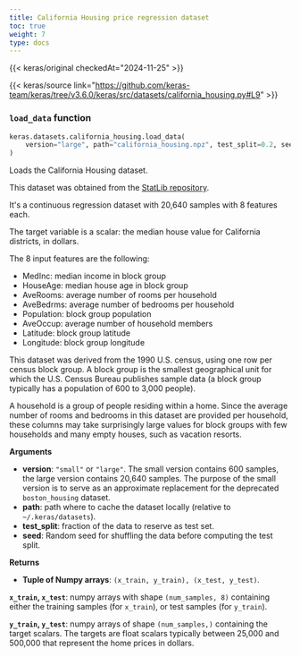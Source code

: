 ```yaml
---
title: California Housing price regression dataset
toc: true
weight: 7
type: docs
---
```


{{< keras/original checkedAt="2024-11-25" >}}

{{< keras/source link="https://github.com/keras-team/keras/tree/v3.6.0/keras/src/datasets/california_housing.py#L9" >}}

### `load_data` function

```python
keras.datasets.california_housing.load_data(
    version="large", path="california_housing.npz", test_split=0.2, seed=113
)
```

Loads the California Housing dataset.

This dataset was obtained from the [StatLib repository](https://www.dcc.fc.up.pt/~ltorgo/Regression/cal_housing.html).

It's a continuous regression dataset with 20,640 samples with
8 features each.

The target variable is a scalar: the median house value
for California districts, in dollars.

The 8 input features are the following:

- MedInc: median income in block group
- HouseAge: median house age in block group
- AveRooms: average number of rooms per household
- AveBedrms: average number of bedrooms per household
- Population: block group population
- AveOccup: average number of household members
- Latitude: block group latitude
- Longitude: block group longitude

This dataset was derived from the 1990 U.S. census, using one row
per census block group. A block group is the smallest geographical
unit for which the U.S. Census Bureau publishes sample data
(a block group typically has a population of 600 to 3,000 people).

A household is a group of people residing within a home.
Since the average number of rooms and bedrooms in this dataset are
provided per household, these columns may take surprisingly large
values for block groups with few households and many empty houses,
such as vacation resorts.

**Arguments**

- **version**: `"small"` or `"large"`. The small version
  contains 600 samples, the large version contains
  20,640 samples. The purpose of the small version is
  to serve as an approximate replacement for the
  deprecated `boston_housing` dataset.
- **path**: path where to cache the dataset locally
  (relative to `~/.keras/datasets`).
- **test_split**: fraction of the data to reserve as test set.
- **seed**: Random seed for shuffling the data
  before computing the test split.

**Returns**

- **Tuple of Numpy arrays**: `(x_train, y_train), (x_test, y_test)`.

**`x_train`, `x_test`**: numpy arrays with shape `(num_samples, 8)`
containing either the training samples (for `x_train`),
or test samples (for `y_train`).

**`y_train`, `y_test`**: numpy arrays of shape `(num_samples,)`
containing the target scalars. The targets are float scalars
typically between 25,000 and 500,000 that represent
the home prices in dollars.
